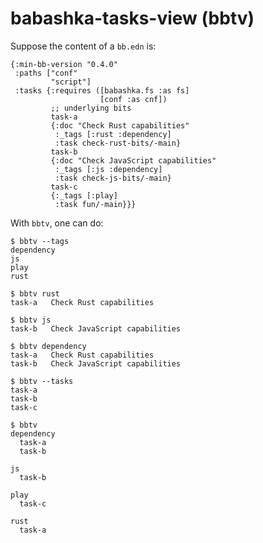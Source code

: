 # babashka-tasks-view (bbtv)

Suppose the content of a `bb.edn` is:

```edn
{:min-bb-version "0.4.0"
 :paths ["conf"
         "script"]
 :tasks {:requires ([babashka.fs :as fs]
                    [conf :as cnf])
         ;; underlying bits
         task-a
         {:doc "Check Rust capabilities"
          :_tags [:rust :dependency]
          :task check-rust-bits/-main}
         task-b
         {:doc "Check JavaScript capabilities"
          :_tags [:js :dependency]
          :task check-js-bits/-main}
         task-c
         {:_tags [:play]
          :task fun/-main}}}
```

With `bbtv`, one can do:

```
$ bbtv --tags
dependency
js
play
rust
```

```
$ bbtv rust
task-a   Check Rust capabilities
```

```
$ bbtv js
task-b   Check JavaScript capabilities
```

```
$ bbtv dependency
task-a   Check Rust capabilities
task-b   Check JavaScript capabilities
```

```
$ bbtv --tasks
task-a
task-b
task-c
```

```
$ bbtv
dependency
  task-a
  task-b

js
  task-b

play
  task-c

rust
  task-a
```

